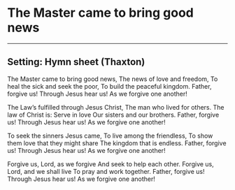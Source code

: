 # The Master came to bring good news

***

## Setting: Hymn sheet (Thaxton)

The Master came to bring good news, 
The news of love and freedom,
To heal the sick and seek the poor,
To build the peaceful kingdom.
Father, forgive us! Through Jesus hear us!
As we forgive one another!

The Law’s fulfilled through Jesus Christ,
The man who lived for others.
The law of Christ is: Serve in love
Our sisters and our brothers.
Father, forgive us! Through Jesus hear us!
As we forgive one another!

To seek the sinners Jesus came,
To live among the friendless,
To show them love that they might share
The kingdom that is endless.
Father, forgive us! Through Jesus hear us!
As we forgive one another!

Forgive us, Lord, as we forgive
And seek to help each other.
Forgive us, Lord, and we shall live
To pray and work together.
Father, forgive us! Through Jesus hear us!
As we forgive one another!

